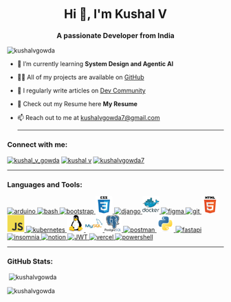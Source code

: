 <h1 align="center">Hi 👋, I'm Kushal V</h1>
<h3 align="center">A passionate Developer from India</h3>

<p align="left"> <img src="https://komarev.com/ghpvc/?username=kushalvgowda&label=Profile%20views&color=0e75b6&style=flat" alt="kushalvgowda" /> </p>

- 🌱 I’m currently learning **System Design and Agentic AI**

- 👨‍💻 All of my projects are available on [GitHub](https://github.com/Kushalvgowda)

- 📝 I regularly write articles on [Dev Community](https://dev.to/)

- 📄 Check out my Resume here **My Resume**

- 📫 Reach out to me at [kushalvgowda7@gmail.com](kushalvgowda7@gmail.com) <br><hr>

<h3 align="left">Connect with me:</h3>
<p align="left">
<a href="https://dev.to/kushal_v_gowda" target="blank"><img align="center" src="https://raw.githubusercontent.com/rahuldkjain/github-profile-readme-generator/master/src/images/icons/Social/devto.svg" alt="kushal_v_gowda" height="30" width="40" /></a>
<a href="https://linkedin.com/in/kushal v" target="blank"><img align="center" src="https://raw.githubusercontent.com/rahuldkjain/github-profile-readme-generator/master/src/images/icons/Social/linked-in-alt.svg" alt="kushal v" height="30" width="40" /></a>
<a href="https://instagram.com/kushalvgowda7" target="blank"><img align="center" src="https://raw.githubusercontent.com/rahuldkjain/github-profile-readme-generator/master/src/images/icons/Social/instagram.svg" alt="kushalvgowda7" height="30" width="40" /></a>
</p><hr/>

<h3 align="left">Languages and Tools:</h3>
<p align="left"> <a href="https://www.arduino.cc/" target="_blank" rel="noreferrer"> <img src="https://cdn.worldvectorlogo.com/logos/arduino-1.svg" alt="arduino" width="40" height="40"/> </a> <a href="https://www.gnu.org/software/bash/" target="_blank" rel="noreferrer"> <img src="https://www.svgrepo.com/show/353478/bash-icon.svg" alt="bash" width="40" height="40"/> </a> <a href="https://getbootstrap.com" target="_blank" rel="noreferrer"> <img src="https://www.svgrepo.com/show/303293/bootstrap-4-logo.svg" alt="bootstrap" width="40" height="40"/> </a> <a href="https://www.w3schools.com/css/" target="_blank" rel="noreferrer"> <img src="https://raw.githubusercontent.com/devicons/devicon/master/icons/css3/css3-original-wordmark.svg" alt="css3" width="40" height="40"/> </a> <a href="https://www.djangoproject.com/" target="_blank" rel="noreferrer"> <img src="https://cdn.worldvectorlogo.com/logos/django.svg" alt="django" width="40" height="40"/> </a> <a href="https://www.docker.com/" target="_blank" rel="noreferrer"> <img src="https://raw.githubusercontent.com/devicons/devicon/master/icons/docker/docker-original-wordmark.svg" alt="docker" width="40" height="40"/> </a> <a href="https://www.figma.com/" target="_blank" rel="noreferrer"> <img src="https://www.vectorlogo.zone/logos/figma/figma-icon.svg" alt="figma" width="40" height="40"/> </a> <a href="https://git-scm.com/" target="_blank" rel="noreferrer"> <img src="https://www.vectorlogo.zone/logos/git-scm/git-scm-icon.svg" alt="git" width="40" height="40"/> </a> <a href="https://www.w3.org/html/" target="_blank" rel="noreferrer"> <img src="https://raw.githubusercontent.com/devicons/devicon/master/icons/html5/html5-original-wordmark.svg" alt="html5" width="40" height="40"/> </a> <a href="https://developer.mozilla.org/en-US/docs/Web/JavaScript" target="_blank" rel="noreferrer"> <img src="https://raw.githubusercontent.com/devicons/devicon/master/icons/javascript/javascript-original.svg" alt="javascript" width="40" height="40"/> </a> <a href="https://kubernetes.io" target="_blank" rel="noreferrer"> <img src="https://www.vectorlogo.zone/logos/kubernetes/kubernetes-icon.svg" alt="kubernetes" width="40" height="40"/> </a> <a href="https://www.linux.org/" target="_blank" rel="noreferrer"> <img src="https://raw.githubusercontent.com/devicons/devicon/master/icons/linux/linux-original.svg" alt="linux" width="40" height="40"/> </a> <a href="https://www.mysql.com/" target="_blank" rel="noreferrer"> <img src="https://raw.githubusercontent.com/devicons/devicon/master/icons/mysql/mysql-original-wordmark.svg" alt="mysql" width="40" height="40"/> </a> <a href="https://www.postgresql.org" target="_blank" rel="noreferrer"> <img src="https://raw.githubusercontent.com/devicons/devicon/master/icons/postgresql/postgresql-original-wordmark.svg" alt="postgresql" width="40" height="40"/> </a> <a href="https://postman.com" target="_blank" rel="noreferrer"> <img src="https://www.vectorlogo.zone/logos/getpostman/getpostman-icon.svg" alt="postman" width="40" height="40"/> </a> <a href="https://www.python.org" target="_blank" rel="noreferrer"> <img src="https://raw.githubusercontent.com/devicons/devicon/master/icons/python/python-original.svg" alt="python" width="40" height="40"/> </a> <a href="https://fastapi.tiangolo.com/" target="_blank" rel="noreferrer"> <img src="https://www.svgrepo.com/show/330413/fastapi.svg" alt="fastapi" width="40" height="40"/> </a> <a href="https://insomnia.rest/" target="_blank" rel="noreferrer"> <img src="https://www.svgrepo.com/show/353904/insomnia.svg" alt="insomnia" width="40" height="40"/> </a> <a href="https://www.notion.com/" target="_blank" rel="noreferrer"> <img src="https://www.svgrepo.com/show/452076/notion.svg" alt="notion" width="40" height="40"/> </a> <a href="https://jwt.io/" target="_blank" rel="noreferrer"> <img src="https://img.icons8.com/color/48/java-web-token.png" alt="JWT" width="40" height="40"/> </a> <a href="https://vercel.com/" target="_blank" rel="noreferrer"> <img src="https://www.svgrepo.com/show/354512/vercel.svg" alt="vercel" width="40" height="40"/> </a> <a href="https://learn.microsoft.com/en-us/powershell/" target="_blank" rel="noreferrer"> <img src="https://www.svgrepo.com/show/373992/powershell.svg" alt="powershell" width="40" height="40"/> </a> </p> <hr/>

<h3 align="left">GitHub Stats:</h3>
<p>&nbsp;<img align="center" src="https://github-readme-stats.vercel.app/api?username=kushalvgowda&show_icons=true&locale=en&theme=blue_navy&hide_border=false&include_all_commits=false&count_private=false" alt="kushalvgowda" /></p>

<p><img align="center" src="https://github-readme-streak-stats.herokuapp.com/?user=kushalvgowda&theme=blue_navy&hide_border=false&" alt="kushalvgowda" /></p>
